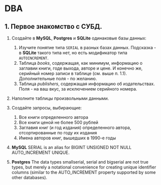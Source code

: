 # DBA
## 1. Первое знакомство с СУБД.
1. Создайте в **MySQL**, **Postgres** и **SQLite** одинаковые базы данных:
   1. Изучите понятие типа `SERIAL` в разных базах данных. Подсказка - в **SQLite** такого типа нет, но есть модификатор типа `AUTOINCREMENT`.
   2. Таблица *books*, содержащая, как минимум, информацию о заглавии книги, годе выхода, авторе и цене. И конечно же, серийный номер записи в таблице (см. выше п. 1.1). Дополнительные поля - по желанию. 
   3. Таблица *publishers*, содержащая информацию об издательствах. Поля - на ваш вкус, за исключением серийного номера.
2. Наполните таблицы произвольными данными.
3. Создайте запросы, выбирающие:
   1. Все книги определенного автора
   2. Все книги ценой не более 500 рублей
   3. Заглавия книг (и год издания) определенного автора, отсортированные по году их издания
   4. Имена авторов книг, вышедших в 1990-е годы


1. **MySQL**
SERIAL is an alias for BIGINT UNSIGNED NOT NULL AUTO_INCREMENT UNIQUE.
2. **Postgres**
   The data types smallserial, serial and bigserial are not true types, but merely a notational convenience for creating unique identifier columns (similar to the AUTO_INCREMENT property supported by some other databases). 